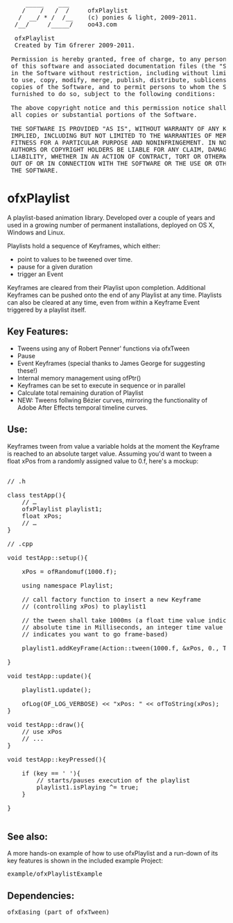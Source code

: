 <pre>
     _____    ___     
    /    /   /  /     ofxPlaylist
   /  __/ * /  /__    (c) ponies & light, 2009-2011. 
  /__/     /_____/    oo43.com

  ofxPlaylist
  Created by Tim Gfrerer 2009-2011.
  
 Permission is hereby granted, free of charge, to any person obtaining a copy
 of this software and associated documentation files (the "Software"), to deal
 in the Software without restriction, including without limitation the rights
 to use, copy, modify, merge, publish, distribute, sublicense, and/or sell
 copies of the Software, and to permit persons to whom the Software is
 furnished to do so, subject to the following conditions:
 
 The above copyright notice and this permission notice shall be included in
 all copies or substantial portions of the Software.
 
 THE SOFTWARE IS PROVIDED "AS IS", WITHOUT WARRANTY OF ANY KIND, EXPRESS OR
 IMPLIED, INCLUDING BUT NOT LIMITED TO THE WARRANTIES OF MERCHANTABILITY,
 FITNESS FOR A PARTICULAR PURPOSE AND NONINFRINGEMENT. IN NO EVENT SHALL THE
 AUTHORS OR COPYRIGHT HOLDERS BE LIABLE FOR ANY CLAIM, DAMAGES OR OTHER
 LIABILITY, WHETHER IN AN ACTION OF CONTRACT, TORT OR OTHERWISE, ARISING FROM,
 OUT OF OR IN CONNECTION WITH THE SOFTWARE OR THE USE OR OTHER DEALINGS IN
 THE SOFTWARE.
</pre>


# ofxPlaylist

A playlist-based animation library. Developed over a couple of years and used in a growing number of permanent installations, deployed on OS X, Windows and Linux.

Playlists hold a sequence of Keyframes, which either:

+ point to values to be tweened over time.
+ pause for a given duration
+ trigger an Event
 
Keyframes are cleared from their Playlist upon completion. Additional Keyframes can be pushed onto the end of any Playlist at any time. Playlists can also be cleared at any time, even from within a Keyframe Event triggered by a playlist itself.

## Key Features:

* Tweens using any of Robert Penner' functions via ofxTween
* Pause
* Event Keyframes (special thanks to James George for suggesting these!)
* Internal memory management using ofPtr()
* Keyframes can be set to execute in sequence or in parallel
* Calculate total remaining duration of Playlist
* NEW: Tweens follwing Bézier curves, mirroring the functionality of Adobe After Effects temporal timeline curves.

## Use:

Keyframes tween from value a variable holds at the moment the Keyframe is reached to an absolute target value. Assuming you'd want to tween a float xPos from a randomly assigned value to 0.f, here's a mockup:

<pre>

// .h

class testApp(){
	// …
	ofxPlaylist playlist1;
	float xPos;
	// …
}

// .cpp

void testApp::setup(){

	xPos = ofRandomuf(1000.f);

	using namespace Playlist;

	// call factory function to insert a new Keyframe 
	// (controlling xPos) to playlist1
	
	// the tween shall take 1000ms (a float time value indicates
	// absolute time in Milliseconds, an integer time value 
	// indicates you want to go frame-based)

	playlist1.addKeyFrame(Action::tween(1000.f, &xPos, 0., TWEEN_SIN, TWEEN_EASE_OUT));

}

void testApp::update(){

	playlist1.update();

	ofLog(OF_LOG_VERBOSE) &lt;&lt; &quot;xPos: &quot; &lt;&lt; ofToString(xPos);
}

void testApp::draw(){
	// use xPos
	// ...
}

void testApp::keyPressed(){

	if (key == ' '){
		// starts/pauses execution of the playlist
		playlist1.isPlaying ^= true;
	} 

}

</pre>

## See also: 

A more hands-on example of how to use ofxPlaylist and a run-down of its key features is shown in the included example Project:
 
<pre>
example/ofxPlaylistExample
</pre>

## Dependencies:

<pre>
ofxEasing (part of ofxTween)
</pre>